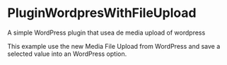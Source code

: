 # PluginWordpresWithFileUpload
A simple WordPress plugin that usea de media upload of wordpress

This example use the new Media File Upload from WordPress and save a selected value into an WordPress option.